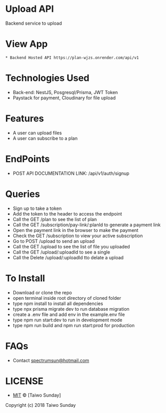 # Upload API 
Backend service to upload 

# View App
    * Backend Hosted API https://plan-wjzs.onrender.com/api/v1


# Technologies Used
   * Back-end: NestJS, Posgresql/Prisma, JWT Token
   * Paystack for payment, Cloudinary for file upload

# Features
   * A user can upload files
   * A user can subscribe to a plan

# EndPoints
  * POST API DOCUMENTATION LINK: /api/v1/auth/signup

# Queries
  * Sign up to take a token
  * Add the token to the header to access the endpoint
  * Call the GET /plan to see the list of plan
  * Call the GET /subscription/pay-link/:planId to generate a payment link
  * Open the payment link in the browser to make the payment
  * Check the GET /subscription to view your active subscription
  * Go to POST /upload to send an upload
  * Call the GET /upload to see the list of file you uploaded
  * Call the GET /upload/:uploadId to see a single
  * Call the Delete /upload/:uploadId tto delate a upload


# To Install
  * Download or clone the repo
  * open terminal inside root directory of cloned folder
  * type npm install to install all dependencies
  * type npx prisma migrate dev to run database migration 
  * create a .env file and add env in the example.env file
  * type npm run start:dev to run in development mode
  * type npm run build and npm run start:prod for production 


# FAQs
* Contact spectrumsun@hotmail.com


# LICENSE
* [MIT](./LICENSE) © [Taiwo Sunday]

Copyright (c) 2018 Taiwo Sunday